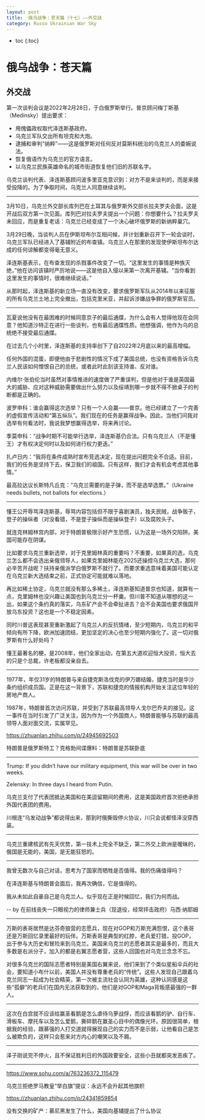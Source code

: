 ```yaml
---
layout: post
title:  俄乌战争：苍天篇（十七）——外交战
category: Russo Ukrainian War Sky
---
```


* toc
{:toc}

# 俄乌战争：苍天篇

## 外交战

第一次谈判会议是2022年2月28日，于白俄罗斯举行。普京顾问梅丁斯基（Medinsky）提出要求：

- 用傀儡政权取代泽连斯基政府。
- 乌克兰军队交出所有坦克和大炮。
- 逮捕和审判“纳粹”——这是俄罗斯对任何反对莫斯科统治的乌克兰人的委婉说法。
- 恢复俄语作为乌克兰的官方语言。
- 以乌克兰民族英雄命名的城市街道恢复他们旧的苏联名字。

乌克兰谈判代表、泽连斯基顾问波多里亚克意识到：对方不是来谈判的，而是来接受投降的。为了争取时间，乌克兰人同意继续谈判。

---

3月10日，乌克兰外交部长库列巴在土耳其与俄罗斯外交部长拉夫罗夫会面，这是开战后双方第一次见面。库列巴对拉夫罗夫提出一个问题：你想要什么？拉夫罗夫未回应，而是重复老话：乌克兰已经变成了一个决心破坏俄罗斯的新纳粹巢穴。

3月29日晚，当谈判人员在伊斯坦布尔互相问候，并计划重新召开下一轮会谈时，乌克兰军队已经进入了基辅附近的布查镇。乌克兰人在那里的发现使伊斯坦布尔达成的任何谅解都变得毫无意义。

泽连斯基表示，在布查发现的杀戮事件改变了一切。“这里发生的事情是种族灭绝，”他在访问该镇时严厉地说——这是他自入侵以来第一次离开基辅。“当你看到这里发生的事情时，很难继续说话。”

从那时起，泽连斯基的新立场一直没有改变，要求俄罗斯军队从2014年以来征服的所有乌克兰土地上完全撤出，包括克里米亚，并起诉涉嫌战争罪的俄罗斯官员。

---

瓦夏说他没有在最困难的时候同意京子的最后通牒，为什么会有人觉得他现在会同意？他知道沙特正在进行一些谈判，也有最后通牒性质。他想强调，他作为乌的总统绝不接受最后通牒。

在过去几个小时里，泽连斯基的支持率创下了自2022年2月底以来的最高增幅。

任何外国的混蛋，即便他由于悲剧性的情况下成了美国总统，也没有资格告诉乌克兰人民该如何憎恨自己的总统，或者此时此刻该支持谁、反对谁。

内维尔·张伯伦当时虽然对事情推进的速度做了严重误判，但是他对于谁是英国最大的威胁、应对这种威胁需要做出什么努力以及绥靖到哪一步就不得不掀桌子的判断都是正确的。

波罗申科：谁会赢得这次选举？只有一个人会赢——普京。他已经建立了一个完善的虚假宣传活动和“第五纵队”。我们现在的任务是赢得战争。因此，当他们问我对选举有何看法时，我说我梦想赢得选举，将来再讨论。

季莫申科：“战争时期不可能举行选举，泽连斯基仍合法。只有乌克兰人（不是懂王）才有权决定何时以及如何进行权力更迭。” 

扎卢日内：“我将在条件成熟时宣布竞选决定，现在提出问题完全不合适。目前，我们的任务是坚持下去，保卫我们的祖国。只有这样，我们才会有机会考虑其他事情。”

最高拉达议长斯特凡丘克：“乌克兰需要的是子弹，而不是选举选票。”（Ukraine needs bullets, not ballots for elections.）

---

懂王公开辱骂泽连斯基，辱骂内容包括但不限于喜剧演员，独夫民贼，战争贩子，登子的操纵者（对没看错，不是登子操纵而是操纵登子）以及腐败头子。

就连克林姆林宫内部，对于特朗普极限示好产生恐慌，认为这是一场外交陷阱。美国可能存在阴谋。

比如要求乌克兰重新选举，对于克里姆林真的重要吗？不重要，如果真的选，乌克兰怎么都不会选出亲俄领导人，如果克里姆林能在2025还操控乌克兰大选，那何必辛苦开战呢？扶持亲俄派学白俄罗斯不就行了。而要求重选意味着美国可能认定在乌克兰新大选结束之前，正式协定可能就难以落地。

再比如稀土协定，乌克兰就没有那么多稀土，泽连斯基知道普京也知道，就算有一点，克里姆林也没兴趣让美国也到乌克兰分一杯羹。但川普不知道从哪想的这一出，如果这个条约真的落实，乌东矿产会不会牵扯进去？会不会美国也要求俄国开放乌东投资？这也是一个不稳定因素。

同时川普这表现甚至重新激起了乌克兰人的反抗情绪，至少短期内，乌克兰的和平倾向有所下降，欧洲加速团结，更加坚定的决心也至少短期内强化了。这一切对俄罗斯有什么好处吗？

懂王最著名的梗，是2008年，他们全家出动，在第五大道欢迎恒大投资，恒大去的只是个总裁，许老板都没亲自去。

---

1977年，年仅31岁的特朗普与来自捷克斯洛伐克的伊万娜结婚，捷克当时是华沙条约组织成员国。正是在这一背景下，苏联和捷克的情报机构开始关注这位年轻的房地产商人。

1987年，特朗普首次访问苏联，并受到了苏联最高领导人戈尔巴乔夫的接见。这一事件在当时引发了广泛关注，因为作为一个外国商人，特朗普能够与苏联的最高领导人面对面交流，实属罕见。

https://zhuanlan.zhihu.com/p/24945692503

特朗普是俄罗斯特工？克格勃间谍爆料：特朗普是苏联卧底

---

Trump: If you didn’t have our military equipment, this war will be over in two weeks.

Zelensky: In three days I heard from Putin.

乌克兰支付了代表团抵达美国和在美逗留期间的费用，这是美国政府首次拒绝承担外国代表团的费用。

川根连“乌发动战争”都说得出来，那到时俄撕毁停火协议，川只会说都怪泽没穿西装。

---

乌克兰重建核武有先天优势，第一技术上完全不缺乏，第二外交上欧洲是暧昧的，俄国是无能的，美国，是无能狂怒的。

---

我曾无数次与自己对话，思考为了国家而牺牲是否值得。我的伤痛值得吗？

在泽连斯基与特朗普会面后，我再次确信，它是值得的。

我从未如此自豪自己是乌克兰人。似乎现在正是时候回忆，我们为何而战。

-- by 在前线丧失一只眼视力的律师兼士兵（现退役，经常抨击政府）马西·纳耶姆

---

万斯的表哥居然是达芬奇狼营的志愿兵，现在对GOP和万斯充满怨恨，这个表哥还是万斯回忆录里最好的玩伴。万斯表哥是典型的红脖，老兵爱打猎，投GOP，出于参与大历史和冒险来到乌克兰。美国来乌克兰的志愿者其实是最多的，而且大多数是右派分子，加入的都是右翼志愿者营，这些人回国也对乌克兰念念不忘。

对很多乌克兰的国际志愿者特别是美国右翼来说，他们来到了个类似星船伞兵的社会，要知道小布什以前，美国人并没有尊重老兵的“传统”。这些人发现自己跟着乌克兰同志一起成为社会精英，第一次被主流社会认同为英雄，这种认同感是这些“孤僻”的老兵们在国内无法获取到的，他们是对GOP和Maga背叛感最强的一群人。

---

这次在白宫就不应该给赢圣看鹅是怎么虐待乌萝战俘，而应该看鹅的驴、自行车、滑板车、摩托车以及怎么爱鹅，撕碎鹅在赢圣心目中的偶像光环。原因很简单，根据我的经验，跟慕强的人打交道就得展现自己的实力而不是示弱，让他看自己是怎么被欺负的，这样只会惹来对方内心的嘲笑以及不屑。

---

泽子刚说完不停火，且不保证胜利日的外国政要安全，这些小丑就都突发恶疾了。

---

https://www.sohu.com/a/763236372_115479

乌克兰拒绝罗马教皇“举白旗”提议：永远不会升起其他旗帜

https://zhuanlan.zhihu.com/p/24341859854

没有交换的矿产：慕尼黑发生了什么，美国向基辅提出了什么协议
